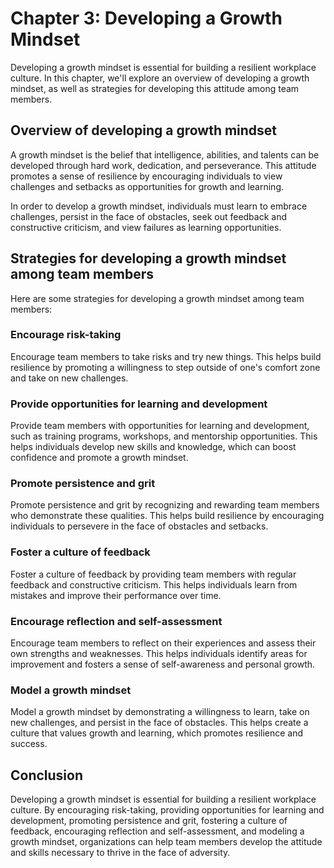 Chapter 3: Developing a Growth Mindset
======================================

Developing a growth mindset is essential for building a resilient workplace culture. In this chapter, we'll explore an overview of developing a growth mindset, as well as strategies for developing this attitude among team members.

Overview of developing a growth mindset
---------------------------------------

A growth mindset is the belief that intelligence, abilities, and talents can be developed through hard work, dedication, and perseverance. This attitude promotes a sense of resilience by encouraging individuals to view challenges and setbacks as opportunities for growth and learning.

In order to develop a growth mindset, individuals must learn to embrace challenges, persist in the face of obstacles, seek out feedback and constructive criticism, and view failures as learning opportunities.

Strategies for developing a growth mindset among team members
-------------------------------------------------------------

Here are some strategies for developing a growth mindset among team members:

### Encourage risk-taking

Encourage team members to take risks and try new things. This helps build resilience by promoting a willingness to step outside of one's comfort zone and take on new challenges.

### Provide opportunities for learning and development

Provide team members with opportunities for learning and development, such as training programs, workshops, and mentorship opportunities. This helps individuals develop new skills and knowledge, which can boost confidence and promote a growth mindset.

### Promote persistence and grit

Promote persistence and grit by recognizing and rewarding team members who demonstrate these qualities. This helps build resilience by encouraging individuals to persevere in the face of obstacles and setbacks.

### Foster a culture of feedback

Foster a culture of feedback by providing team members with regular feedback and constructive criticism. This helps individuals learn from mistakes and improve their performance over time.

### Encourage reflection and self-assessment

Encourage team members to reflect on their experiences and assess their own strengths and weaknesses. This helps individuals identify areas for improvement and fosters a sense of self-awareness and personal growth.

### Model a growth mindset

Model a growth mindset by demonstrating a willingness to learn, take on new challenges, and persist in the face of obstacles. This helps create a culture that values growth and learning, which promotes resilience and success.

Conclusion
----------

Developing a growth mindset is essential for building a resilient workplace culture. By encouraging risk-taking, providing opportunities for learning and development, promoting persistence and grit, fostering a culture of feedback, encouraging reflection and self-assessment, and modeling a growth mindset, organizations can help team members develop the attitude and skills necessary to thrive in the face of adversity.

